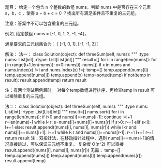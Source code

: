 题目：
给定一个包含 n 个整数的数组 nums，判断 nums 中是否存在三个元素 a，b，c ，使得 a + b + c = 0 ？找出所有满足条件且不重复的三元组。

注意：答案中不可以包含重复的三元组。

例如, 给定数组 nums = [-1, 0, 1, 2, -1, -4]，

满足要求的三元组集合为：
[
  [-1, 0, 1],
  [-1, -1, 2]
]

解法：
法一：
class Solution(object):
    def threeSum(self, nums):
        """
        :type nums: List[int]
        :rtype: List[List[int]]
        """
        result=[]
        for i in range(len(nums)):
            for j in range(i+1,len(nums)):
                x=0-nums[i]-nums[j]
                if x in nums and nums.index(x) !=i and nums.index(x) !=j:
                    temp=[]
                    temp.append(nums[i])
                    temp.append(nums[j])
                    temp.append(x)
                    temp=sorted(temp)
                    if not(temp in result):
                        result.append(temp)
        return result

注：有两个测试用例超时。
对每个temp数组进行排序，再检查temp in result  可以排除重复的三元组。

法二：
class Solution(object):
    def threeSum(self, nums):
        """
        :type nums: List[int]
        :rtype: List[List[int]]
        """
        result=[]
        nums.sort()
        for i in range(len(nums)):
            if i>0 and nums[i]==nums[i-1]:
                continue
            l=i+1
            r=len(nums)-1
            while l<r:
                s=nums[i]+nums[l]+nums[r]
                if s>0:
                    r-=1
                elif s<0:
                    l+=1
                else:
                    result.append((nums[i], nums[l], nums[r]))
                    while l<r and nums[l]==nums[l+1]:
                        l+=1
                    while l<r and nums[r]==nums[r-1]:
                        r-=1
                    l+=1
                    r-=1
        return result
注：双指针法，在移动指针过程中，遇到
nums[i]==numsi-1]的情况直接跳过，可以保证三元组不重复。
复杂度 O(n^2)
可以直接result.append((nums[i], nums[l], nums[r]))
无需：
temp=[]
temp.append(nums[i])
temp.append(nums[l])
temp.append(nums[r])
result.append(temp)